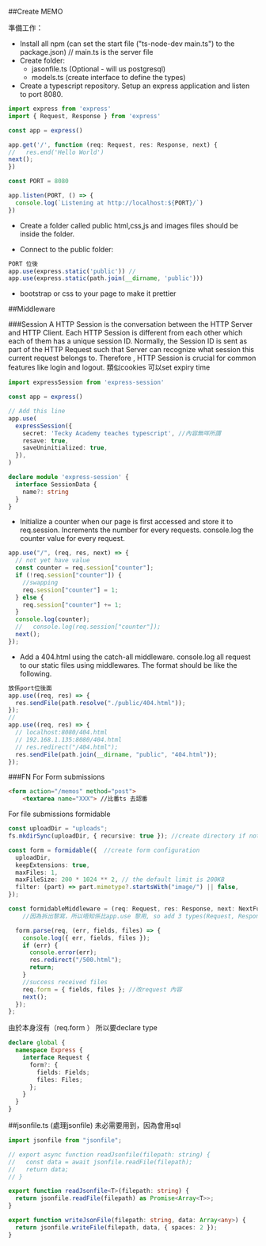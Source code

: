 ##Create MEMO 

準備工作：
- Install all npm (can set the start file ("ts-node-dev main.ts") to the package.json)  // main.ts is the server file
- Create folder:
    - jasonfile.ts (Optional - will us postgresql)
    - models.ts (create interface to define the types)
- Create a typescript repository. Setup an express application and listen to port 8080.
```ts
import express from 'express'
import { Request, Response } from 'express'

const app = express()

app.get('/', function (req: Request, res: Response, next) {
//   res.end('Hello World')
next();
})

const PORT = 8080

app.listen(PORT, () => {
  console.log(`Listening at http://localhost:${PORT}/`)
})
```


- Create a folder called public html,css,js and images files should be inside the folder.

- Connect to the public folder:
```ts
PORT 位後
app.use(express.static('public')) //
app.use(express.static(path.join(__dirname, 'public')))
```

- bootstrap or css to your page to make it prettier


##Middleware

###Session
A HTTP Session is the conversation between the HTTP Server and HTTP Client. Each HTTP Session is different from each other which each of them has a unique session ID. Normally, the Session ID is sent as part of the HTTP Request such that Server can recognize what session this current request belongs to. Therefore , HTTP Session is crucial for common features like login and logout.
類似cookies 可以set expiry time

```ts
import expressSession from 'express-session'

const app = express()

// Add this line
app.use(
  expressSession({
    secret: 'Tecky Academy teaches typescript', //內容無咩所謂
    resave: true,
    saveUninitialized: true,
  }),
)

declare module 'express-session' {
  interface SessionData {
    name?: string
  }
}

```


- Initialize a counter when our page is first accessed and store it to req.session. Increments the number for every requests. console.log the counter value for every request.

```ts
app.use("/", (req, res, next) => {
  // not yet have value
  const counter = req.session["counter"];
  if (!req.session["counter"]) {
    //swapping
    req.session["counter"] = 1;
  } else {
    req.session["counter"] += 1;
  }
  console.log(counter);
  //   console.log(req.session["counter"]);
  next();
});
```

- Add a 404.html using the catch-all middleware.
console.log all request to our static files using middlewares. The format should be like the following. 

```ts
放係port位後面
app.use((req, res) => {
  res.sendFile(path.resolve("./public/404.html"));
});
//
app.use((req, res) => {
  // localhost:8080/404.html
  // 192.168.1.135:8080/404.html
  // res.redirect("/404.html"); 
  res.sendFile(path.join(__dirname, "public", "404.html"));
});

```


###FN
For Form submissions
```html
<form action="/memos" method="post">
    <textarea name="XXX"> //比番ts 去認番
```

For file submissions
formidable
```ts
const uploadDir = "uploads";
fs.mkdirSync(uploadDir, { recursive: true }); //create directory if not exists

const form = formidable({  //create form configuration
  uploadDir,
  keepExtensions: true,
  maxFiles: 1,
  maxFileSize: 200 * 1024 ** 2, // the default limit is 200KB
  filter: (part) => part.mimetype?.startsWith("image/") || false,
});

const formidableMiddleware = (req: Request, res: Response, next: NextFunction) => {  
    //因為拆出黎寫，所以唔知係比app.use 黎用, so add 3 types(Request, Response, NextFunction)

  form.parse(req, (err, fields, files) => {
    console.log({ err, fields, files });
    if (err) {
      console.error(err);
      res.redirect("/500.html");
      return;
    }
    //success received files
    req.form = { fields, files }; //改request 內容
    next();
  });
};
```
由於本身沒有（req.form ） 所以要declare type
```ts
declare global {
  namespace Express {
    interface Request {
      form?: {
        fields: Fields;
        files: Files;
      };
    }
  }
}
```
##jsonfile.ts (處理jsonfile)
未必需要用到，因為會用sql
```ts
import jsonfile from "jsonfile";

// export async function readJsonfile(filepath: string) {
//   const data = await jsonfile.readFile(filepath);
//   return data;
// }

export function readJsonfile<T>(filepath: string) {
  return jsonfile.readFile(filepath) as Promise<Array<T>>;
}

export function writeJsonFile(filepath: string, data: Array<any>) {
  return jsonfile.writeFile(filepath, data, { spaces: 2 });
}
```